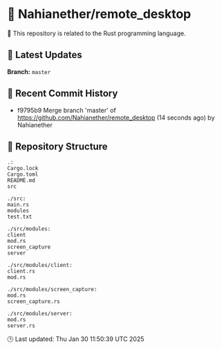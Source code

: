 # 📌 Nahianether/remote_desktop
🚀 This repository is related to the Rust programming language.

## 🔄 Latest Updates
**Branch:** `master`

## 📜 Recent Commit History
- f9795b9 Merge branch 'master' of https://github.com/Nahianether/remote_desktop (14 seconds ago) by Nahianether

## 📂 Repository Structure
```
.:
Cargo.lock
Cargo.toml
README.md
src

./src:
main.rs
modules
test.txt

./src/modules:
client
mod.rs
screen_capture
server

./src/modules/client:
client.rs
mod.rs

./src/modules/screen_capture:
mod.rs
screen_capture.rs

./src/modules/server:
mod.rs
server.rs
```

🕒 Last updated: Thu Jan 30 11:50:39 UTC 2025
